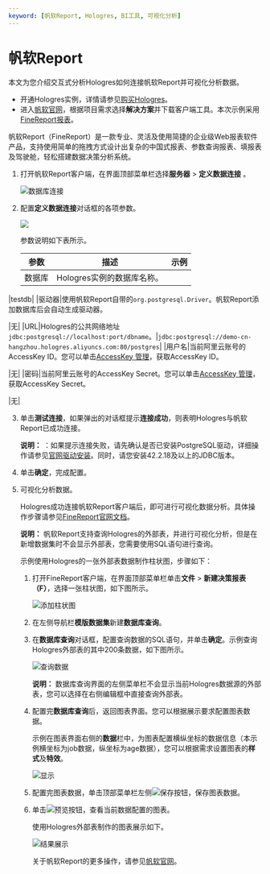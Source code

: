 ```yaml
---
keyword: [帆软Report, Hologres, BI工具, 可视化分析]
---
```


# 帆软Report

本文为您介绍交互式分析Hologres如何连接帆软Report并可视化分析数据。

-   开通Hologres实例，详情请参见[购买Hologres](/cn.zh-CN/准备工作/购买Hologres.md)。
-   进入[帆软官网](http://www.fanruan.com/)，根据项目需求选择**解决方案**并下载客户端工具。本次示例采用[FineReport报表](http://www.fanruan.com/finereport)。

帆软Report（FineReport）是一款专业、灵活及使用简捷的企业级Web报表软件产品，支持使用简单的拖拽方式设计出复杂的中国式报表、参数查询报表、填报表及驾驶舱，轻松搭建数据决策分析系统。

1.  打开帆软Report客户端，在界面顶部菜单栏选择**服务器** \> **定义数据连接** 。

    ![数据库连接](https://static-aliyun-doc.oss-accelerate.aliyuncs.com/assets/img/zh-CN/9054560061/p167744.png)

2.  配置**定义数据连接**对话框的各项参数。

    ![](https://static-aliyun-doc.oss-accelerate.aliyuncs.com/assets/img/zh-CN/8472248951/p69439.png)

    参数说明如下表所示。

    |参数|描述|示例|
    |--|--|--|
    |数据库|Hologres实例的数据库名称。

|testdb|
    |驱动器|使用帆软Report自带的`org.postgresql.Driver`。帆软Report添加数据库后会自动生成驱动器。

|无|
    |URL|Hologres的公共网络地址`jdbc:postgresql://localhost:port/dbname`。|`jdbc:postgresql://demo-cn-hangzhou.hologres.aliyuncs.com:80/postgres`|
    |用户名|当前阿里云账号的AccessKey ID。您可以单击[AccessKey 管理](https://usercenter.console.aliyun.com/?spm=5176.2020520153.nav-right.dak.3bcf415dCWGUBj#/manage/ak)，获取AccessKey ID。

|无|
    |密码|当前阿里云账号的AccessKey Secret。您可以单击[AccessKey 管理](https://usercenter.console.aliyun.com/?spm=5176.2020520153.nav-right.dak.3bcf415dCWGUBj#/manage/ak)，获取AccessKey Secret。

|无|

3.  单击**测试连接**，如果弹出的对话框提示**连接成功**，则表明Hologres与帆软Report已成功连接。

    **说明：** ：如果提示连接失败，请先确认是否已安装PostgreSQL驱动，详细操作请参见[官网驱动安装](https://help.finereport.com/doc-view-2563.html)。同时，请您安装42.2.18及以上的JDBC版本。

4.  单击**确定**，完成配置。

5.  可视化分析数据。

    Hologres成功连接帆软Report客户端后，即可进行可视化数据分析。具体操作步骤请参见[FineReport官网文档](https://www.fanruan.com/)。

    **说明：** 帆软Report支持查询Hologres的外部表，并进行可视化分析，但是在新增数据集时不会显示外部表，您需要使用SQL语句进行查询。

    示例使用Hologres的一张外部表数据制作柱状图，步骤如下：

    1.  打开FineReport客户端，在界面顶部菜单栏单击**文件** \> **新建决策报表（F）**，选择一张柱状图，如下图所示。

        ![添加柱状图](https://static-aliyun-doc.oss-accelerate.aliyuncs.com/assets/img/zh-CN/9054560061/p168536.png)

    2.  在左侧导航栏**模版数据集**新建**数据库查询**。

    3.  在**数据库查询**对话框，配置查询数据的SQL语句，并单击**确定**。示例查询Hologres外部表的其中200条数据，如下图所示。

        ![查询数据](https://static-aliyun-doc.oss-accelerate.aliyuncs.com/assets/img/zh-CN/0154560061/p168538.png)

        **说明：** 数据库查询界面的左侧菜单栏不会显示当前Hologres数据源的外部表，您可以选择在右侧编辑框中直接查询外部表。

    4.  配置完**数据库查询**后，返回图表界面。您可以根据展示要求配置图表数据。

        示例在图表界面右侧的**数据**栏中，为图表配置横纵坐标的数据信息（本示例横坐标为job数据，纵坐标为age数据），您可以根据需求设置图表的**样式**及**特效**。

        ![显示](https://static-aliyun-doc.oss-accelerate.aliyuncs.com/assets/img/zh-CN/0154560061/p168551.png)

    5.  配置完图表数据，单击顶部菜单栏左侧![保存](https://static-aliyun-doc.oss-accelerate.aliyuncs.com/assets/img/zh-CN/0154560061/p168552.png)按钮，保存图表数据。

    6.  单击![预览](https://static-aliyun-doc.oss-accelerate.aliyuncs.com/assets/img/zh-CN/0154560061/p168553.png)按钮，查看当前数据配置的图表。

        使用Hologres外部表制作的图表展示如下。

        ![结果展示](https://static-aliyun-doc.oss-accelerate.aliyuncs.com/assets/img/zh-CN/0154560061/p168554.png)

        关于帆软Report的更多操作，请参见[帆软官网](https://www.fanruan.com/)。


